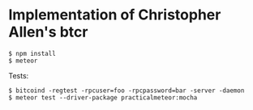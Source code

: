 # Implementation of Christopher Allen's btcr

```
$ npm install
$ meteor
```

Tests:

```
$ bitcoind -regtest -rpcuser=foo -rpcpassword=bar -server -daemon
$ meteor test --driver-package practicalmeteor:mocha
```
